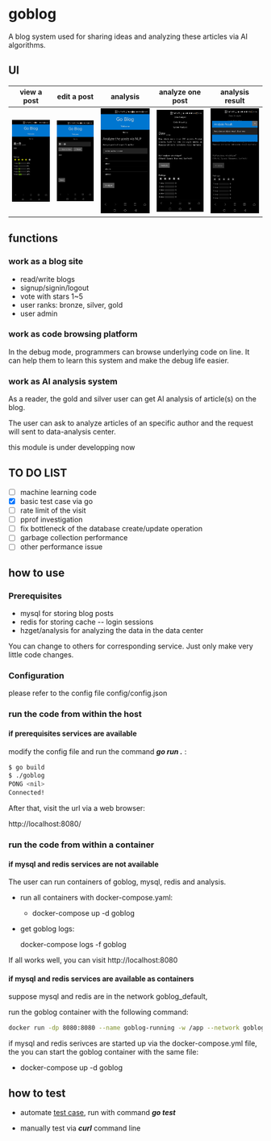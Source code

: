 # goblog

A blog system used for sharing ideas and analyzing
these articles via AI algorithms.

## UI

view a post | edit a post | analysis | analyze one post | analysis result|
:----------:|:-----------:|:-------:|:------:|:------:
![view](./pic/view.png)|![edit](./pic/edit.png)|![analysis](./pic/analysis.png)|![rawpost](https://github.com/hzget/hzget.github.io/blob/feature/neural_networks/pics/analysis_raw.png)|![result](https://github.com/hzget/hzget.github.io/blob/feature/neural_networks/pics/analysis_result.png)

## functions

### work as a blog site

* read/write blogs
* signup/signin/logout
* vote with stars 1~5
* user ranks: bronze, silver, gold
* user admin

### work as code browsing platform

In the debug mode, programmers can browse underlying code on line.
It can help them to learn this system and make the debug life easier.

### work as AI analysis system

As a reader, the gold and silver user can
get AI analysis of article(s) on the blog.

The user can ask to analyze articles of an specific author
and the request will sent to data-analysis center.

this module is under developping now

## TO DO LIST

- [ ] machine learning code
- [x] basic test case via go
- [ ] rate limit of the visit
- [ ] pprof investigation
- [ ] fix bottleneck of the database create/update operation
- [ ] garbage collection performance
- [ ] other performance issue

## how to use

### Prerequisites

* mysql for storing blog posts
* redis for storing cache -- login sessions
* hzget/analysis for analyzing the data in the data center

You can change to others for corresponding service. Just only make very little code changes.

### Configuration

please refer to the config file config/config.json

### run the code from within the host

#### if prerequisites services are available

modify the config file and run the command ***go run .*** :

```bash
$ go build
$ ./goblog
PONG <nil>
Connected!

```

After that, visit the url via a web browser:

http://localhost:8080/

### run the code from within a container

#### if mysql and redis services are not available

The user can run containers of goblog, mysql, redis and analysis.

* run all containers with docker-compose.yaml:
  * docker-compose up -d goblog

* get goblog logs:

    docker-compose logs -f goblog

If all works well, you can visit http://localhost:8080

#### if mysql and redis services are available as containers

suppose mysql and redis are in the network goblog\_default,

run the goblog container with the following command:

```bash
docker run -dp 8080:8080 --name goblog-running -w /app --network goblog_default hzget/goblog:latest sh -c "/app/goblog"
```

if mysql and redis serivces are started up via the docker-compose.yml file,
the you can start the goblog container with the same file:

* docker-compose up -d goblog

## how to test

* automate [test case](./test/client), run with command ***go test***

* manually test via ***curl*** command line

